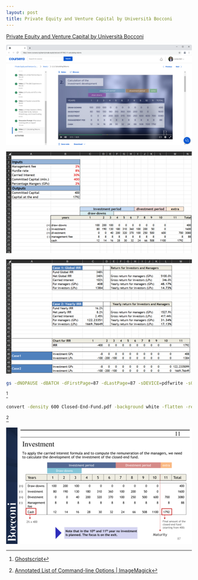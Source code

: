 ```yaml
---
layout: post
title: Private Equity and Venture Capital by Università Bocconi
---
```


[Private Equity and Venture Capital by Università Bocconi](https://www.coursera.org/learn/private-equity)

![2-11-Calculating-Returns-Coursera](/assets/images/posts/2-11-Calculating-Returns-Coursera.png)

![XLSX Screenshot 1](/assets/images/posts/CEF1.png)

![XLSX Screenshot 2](/assets/images/posts/CEF2.png)


```bash
gs -dNOPAUSE -dBATCH -dFirstPage=87 -dLastPage=87 -sDEVICE=pdfwrite -sOutputFile=Closed-End-Fund.pdf -f Slides-Week-2.pdf
```

[^1]

[^1]: [Ghostscript](https://www.ghostscript.com/documentation/index.html)


```bash
convert -density 600 Closed-End-Fund.pdf -background white -flatten -resize 700x700^ -quality 100 Closed-End-Fund.png
```

[^2]

[^2]: [Annotated List of Command-line Options \| ImageMagick](https://imagemagick.org/script/command-line-options.php)

![Closed End Fund](/assets/images/posts/Closed-End-Fund.png)